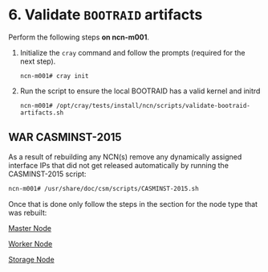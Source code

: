 # 6. Validate `BOOTRAID` artifacts

Perform the following steps **on ncn-m001**.

1. Initialize the `cray` command and follow the prompts (required for the next step).

   ```screen
   ncn-m001# cray init
   ```

1. Run the script to ensure the local BOOTRAID has a valid kernel and initrd

    ```screen
    ncn-m001# /opt/cray/tests/install/ncn/scripts/validate-bootraid-artifacts.sh
    ```

## WAR CASMINST-2015

As a result of rebuilding any NCN(s) remove any dynamically assigned interface IPs that did not get released automatically by running the CASMINST-2015 script:

```bash
ncn-m001# /usr/share/doc/csm/scripts/CASMINST-2015.sh
```

Once that is done only follow the steps in the section for the node type that was rebuilt:

[Master Node](Post_Rebuild_Master_Node_Validation.md)

[Worker Node](Post_Rebuild_Worker_Node_Validation.md)

[Storage Node](Re-add_Storage_Node_to_Ceph.md)
